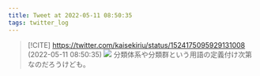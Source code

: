 ```yaml
---
title: Tweet at 2022-05-11 08:50:35
tags: twitter_log
---
```


> [!CITE] https://twitter.com/kaisekiriu/status/1524175095929131008 (2022-05-11 08:50:35)
> ![](https://twitter.com/kaisekiriu/status/1524175095929131008)
> 分類体系や分類群という用語の定義付け次第なのだろうけども。
